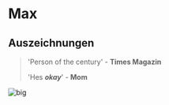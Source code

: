 # Max

## Auszeichnungen

> 'Person of the century' - **Times Magazin**
> 
> 'Hes ***okay***' - **Mom**

![big](https://i.ytimg.com/vi/YFXlzKDjL8E/maxresdefault.jpg "very big") 
